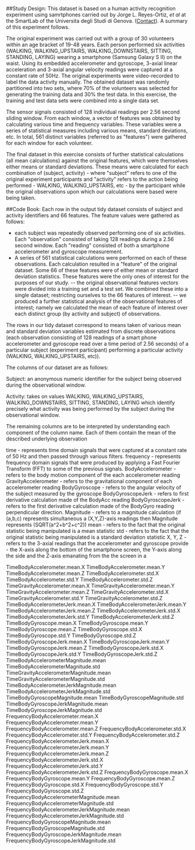 
##Study Design:
This dataset is based on a human activity recognition experiment using samrtphones carried out by Jorge L. Reyes-Ortiz, <em>et al</em> at the SmartLab of the Universita degli Studi di Genova. (<a href="mailto:activityrecognition@smartlab.ws">Contact</a>). A summary of this experiment follows.

The original experiment was carried out with a group of 30 volunteers within an age bracket of 19-48 years. Each person performed six activities (WALKING, WALKING_UPSTAIRS, WALKING_DOWNSTAIRS, SITTING, STANDING, LAYING) wearing a 
smartphone (Samsung Galaxy S II) on the waist. Using its embedded accelerometer and gyroscope, 3-axial linear acceleration and 3-axial angular velocity readings were captured at a constant rate of 50Hz. The original experiments were video-recorded to label the data activity manually. The obtained dataset was randomly partitioned into two sets, where 70% of the volunteers was selected for generating the training data and 30% the test data. In this exercise, the training and test data sets were combined into a single data set.

The sensor signals consisted of 128 individual readings per 2.56 second sliding window. From each window, a vector of features was obtained by calculating various time and frequency variables. These variables were a series of statistical measures including various means, standard deviations, etc. In total, 561 distinct variables (referred to as "features") were gathered for each window for each volunteer.

The final dataset in this exercise consists of further statistical calculations (all mean calculations) against the original features, which were themselves either means or standard deviations. These means were calculated for each combination of (subject, activity) - where "subject" refers to one of the original experiment participants and "activity" refers to the action being performed - WALKING, WALKING_UPSTAIRS, etc - by the participant while the original observations upon which our calculations were based were being taken.


##Code Book:
Each row in the output tidy dataset consists of subject and activity identifiers and 66 features. The feature values were gathered as follows:
  - each subject was repeatedly observed performing one of six activities. Each "observation" consisted of taking 128 readings during a 2.56 second window. Each "reading" consisted  of both a smartphone accelerometer and gyroscope measurement. 
  - A series of 561 statistical calculations were performed on each of these observations. Each calculation resulted in a "feature" of the original dataset. Some 66 of these features were of either mean or standard deviation statistics. These features were the only ones of interest for the purposes of our study.
  -- the original observational features vectors were divided into a training set and a test set. We combined these into a single dataset; restricting ourselves to the 66 features of interest.
  -- we produced a further statistical analysis of the observational features of interest; namely we calculated the mean of each feature of interest over each distinct group (by activity and subject) of observations. 

The rows in our tidy dataset correspond to means taken of various mean and standard deviation variables estimated from discrete observations (each observation consisting of 128 readings of a smart phone accelerometer and gyroscope read over a time period of 2.56 seconds) of a particular subject (experiment participant) performing a particular activity (WALKING, WALKING_UPSTAIRS, etc)).

The columns of our dataset are as follows:

Subject: an anonymous numeric identifier for the subject being observed during the observational window.

Activity: takes on values WALKING, WALKING_UPSTAIRS, WALKING_DOWNSTAIRS, SITTING, STANDING, LAYING which identify 
precisely what activity was being performed by the subject during the observational window.

The remaining columns are to be interpreted by understanding each component of the column name. Each of them contain the mean of the described underlying observation

time  - represents time domain signals that were captured at a constant rate of 50 Hz and then passed through various filters.
frequency - represents frequency domain signals that were produced by applying  a Fast Fourier Transform (FFT) to some of the previous signals.
BodyAccelerometer - refers to the body motion component of the each accelerometer reading
GravityAccelerometer - refers to the gravitational component of each accelerometer reading
BodyGyroscope - refers to the angular velocity of the subject measured by the gyroscope
BodyGyroscopeJerk - refers to first derivative calculation made of the BodyAcc reading
BodyGyroscopeJerk - refers to the first derivative calculation made of the BodyGyro reading
perpendicular direction.
Magnitude - refers to a magnitude calculation (if (a,b,c) represents simultaneous a (X,Y,Z)-axis readings then Magnitude represents (SQRT(a^2+b^2+c^2))
mean - refers to the fact that the original statistic being manipulated is a mean statistic
std - refers to the fact that the original statistic being manipulated is a standard deviation statistic
X, Y, Z - refers to the 3-axial readings that the accelerometer and gyroscope provide - the X-axis along the bottom of the smartphone screen, the Y-axis along the side and the Z-axis emanating from the the screen in a 

TimeBodyAccelerometer.mean.X
TimeBodyAccelerometer.mean.Y
TimeBodyAccelerometer.mean.Z
TimeBodyAccelerometer.std.X
TimeBodyAccelerometer.std.Y
TimeBodyAccelerometer.std.Z
TimeGravityAccelerometer.mean.X
TimeGravityAccelerometer.mean.Y
TimeGravityAccelerometer.mean.Z
TimeGravityAccelerometer.std.X
TimeGravityAccelerometer.std.Y
TimeGravityAccelerometer.std.Z
TimeBodyAccelerometerJerk.mean.X
TimeBodyAccelerometerJerk.mean.Y
TimeBodyAccelerometerJerk.mean.Z
TimeBodyAccelerometerJerk.std.X
TimeBodyAccelerometerJerk.std.Y
TimeBodyAccelerometerJerk.std.Z
TimeBodyGyroscope.mean.X
TimeBodyGyroscope.mean.Y
TimeBodyGyroscope.mean.Z
TimeBodyGyroscope.std.X
TimeBodyGyroscope.std.Y
TimeBodyGyroscope.std.Z
TimeBodyGyroscopeJerk.mean.X
TimeBodyGyroscopeJerk.mean.Y
TimeBodyGyroscopeJerk.mean.Z
TimeBodyGyroscopeJerk.std.X
TimeBodyGyroscopeJerk.std.Y
TimeBodyGyroscopeJerk.std.Z
TimeBodyAccelerometerMagnitude.mean
TimeBodyAccelerometerMagnitude.std
TimeGravityAccelerometerMagnitude.mean
TimeGravityAccelerometerMagnitude.std
TimeBodyAccelerometerJerkMagnitude.mean
TimeBodyAccelerometerJerkMagnitude.std
TimeBodyGyroscopeMagnitude.mean
TimeBodyGyroscopeMagnitude.std
TimeBodyGyroscopeJerkMagnitude.mean
TimeBodyGyroscopeJerkMagnitude.std
FrequencyBodyAccelerometer.mean.X
FrequencyBodyAccelerometer.mean.Y
FrequencyBodyAccelerometer.mean.Z
FrequencyBodyAccelerometer.std.X
FrequencyBodyAccelerometer.std.Y
FrequencyBodyAccelerometer.std.Z
FrequencyBodyAccelerometerJerk.mean.X
FrequencyBodyAccelerometerJerk.mean.Y
FrequencyBodyAccelerometerJerk.mean.Z
FrequencyBodyAccelerometerJerk.std.X
FrequencyBodyAccelerometerJerk.std.Y
FrequencyBodyAccelerometerJerk.std.Z
FrequencyBodyGyroscope.mean.X
FrequencyBodyGyroscope.mean.Y
FrequencyBodyGyroscope.mean.Z
FrequencyBodyGyroscope.std.X
FrequencyBodyGyroscope.std.Y
FrequencyBodyGyroscope.std.Z
FrequencyBodyAccelerometerMagnitude.mean
FrequencyBodyAccelerometerMagnitude.std
FrequencyBodyAccelerometerJerkMagnitude.mean
FrequencyBodyAccelerometerJerkMagnitude.std
FrequencyBodyGyroscopeMagnitude.mean
FrequencyBodyGyroscopeMagnitude.std
FrequencyBodyGyroscopeJerkMagnitude.mean
FrequencyBodyGyroscopeJerkMagnitude.std